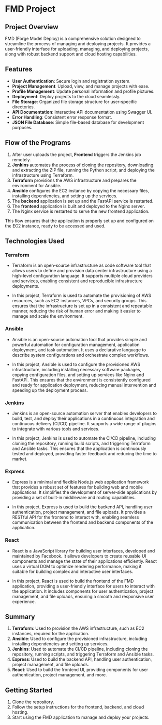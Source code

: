 # FMD Project

## Project Overview

FMD (Forge Model Deploy) is a comprehensive solution designed to streamline the process of managing and deploying projects. It provides a user-friendly interface for uploading, managing, and deploying projects, along with robust backend support and cloud hosting capabilities.

## Features

- **User Authentication**: Secure login and registration system.
- **Project Management**: Upload, view, and manage projects with ease.
- **Profile Management**: Update personal information and profile pictures.
- **Deployment**: Deploy projects to the cloud seamlessly.
- **File Storage**: Organized file storage structure for user-specific directories.
- **API Documentation**: Interactive API documentation using Swagger UI.
- **Error Handling**: Consistent error response format.
- **JSON File Database**: Simple file-based database for development purposes.

## Flow of the Programs

1. After user uploads the project, **Frontend** triggers the Jenkins job remotely.
2. **Jenkins** automates the process of cloning the repository, downloading and extracting the ZIP file, running the Python script, and deploying the infrastructure using Terraform.
3. **Terraform** provisions the AWS infrastructure and prepares the environment for Ansible.
4. **Ansible** configures the EC2 instance by copying the necessary files, installing dependencies, and setting up the services.
5. The **backend** application is set up and the FastAPI service is restarted.
6. The **frontend** application is built and deployed to the Nginx server.
7. The Nginx service is restarted to serve the new frontend application.

This flow ensures that the application is properly set up and configured on the EC2 instance, ready to be accessed and used.

## Technologies Used

### Terraform

- Terraform is an open-source infrastructure as code software tool that allows users to define and provision data center infrastructure using a high-level configuration language. It supports multiple cloud providers and services, enabling consistent and reproducible infrastructure deployments. 

- In this project, Terraform is used to automate the provisioning of AWS resources, such as EC2 instances, VPCs, and security groups. This ensures that the infrastructure is set up in a consistent and repeatable manner, reducing the risk of human error and making it easier to manage and scale the environment.

### Ansible

- Ansible is an open-source automation tool that provides simple and powerful automation for configuration management, application deployment, and task automation. It uses a declarative language to describe system configurations and orchestrate complex workflows. 

- In this project, Ansible is used to configure the provisioned AWS infrastructure, including installing necessary software packages, copying configuration files, and setting up services like Nginx and FastAPI. This ensures that the environment is consistently configured and ready for application deployment, reducing manual intervention and speeding up the deployment process.

### Jenkins

- Jenkins is an open-source automation server that enables developers to build, test, and deploy their applications in a continuous integration and continuous delivery (CI/CD) pipeline. It supports a wide range of plugins to integrate with various tools and services. 

- In this project, Jenkins is used to automate the CI/CD pipeline, including cloning the repository, running build scripts, and triggering Terraform and Ansible tasks. This ensures that the application is continuously tested and deployed, providing faster feedback and reducing the time to market.

### Express

- Express is a minimal and flexible Node.js web application framework that provides a robust set of features for building web and mobile applications. It simplifies the development of server-side applications by providing a set of built-in middleware and routing capabilities. 

- In this project, Express is used to build the backend API, handling user authentication, project management, and file uploads. It provides a RESTful API for the frontend to interact with, enabling seamless communication between the frontend and backend components of the application.

### React

- React is a JavaScript library for building user interfaces, developed and maintained by Facebook. It allows developers to create reusable UI components and manage the state of their applications efficiently. React uses a virtual DOM to optimize rendering performance, making it suitable for building complex and interactive user interfaces. 

- In this project, React is used to build the frontend of the FMD application, providing a user-friendly interface for users to interact with the application. It includes components for user authentication, project management, and file uploads, ensuring a smooth and responsive user experience.


## Summary

1. **Terraform**: Used to provision the AWS infrastructure, such as EC2 instances, required for the application.
2. **Ansible**: Used to configure the provisioned infrastructure, including installing dependencies and setting up services.
3. **Jenkins**: Used to automate the CI/CD pipeline, including cloning the repository, running scripts, and triggering Terraform and Ansible tasks.
4. **Express**: Used to build the backend API, handling user authentication, project management, and file uploads.
5. **React**: Used to build the frontend UI, providing components for user authentication, project management, and more.


## Getting Started

1. Clone the repository.
2. Follow the setup instructions for the frontend, backend, and cloud hosting.
3. Start using the FMD application to manage and deploy your projects.

